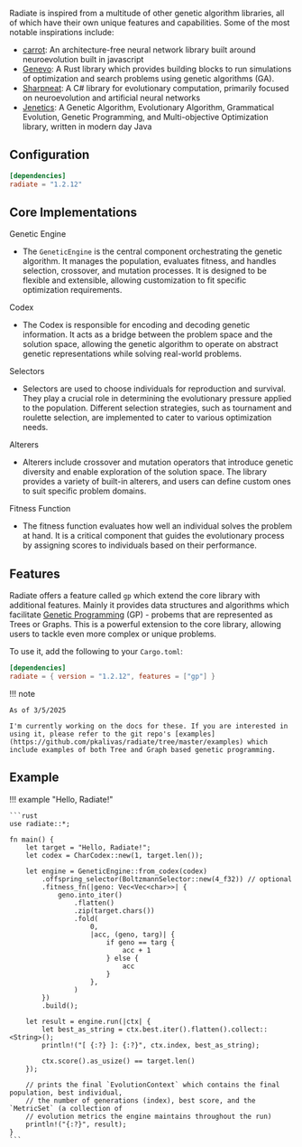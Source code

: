 
Radiate is inspired from a multitude of other genetic algorithm libraries, all of which have their own unique features and capabilities. Some of the most notable inspirations include:

* [carrot](https://github.com/liquidcarrot/carrot): An architecture-free neural network library built around neuroevolution built in javascript
* [Genevo](https://github.com/innoave/genevo): A Rust library which provides building blocks to run simulations of optimization and search problems using genetic algorithms (GA).
* [Sharpneat](https://github.com/colgreen/sharpneat): A C# library for evolutionary computation, primarily focused on neuroevolution and artificial neural networks
* [Jenetics](https://jenetics.io): A Genetic Algorithm, Evolutionary Algorithm, Grammatical Evolution, Genetic Programming, and Multi-objective Optimization library, written in modern day Java

## Configuration
```toml
[dependencies]
radiate = "1.2.12"
```

## Core Implementations

Genetic Engine

* The `GeneticEngine` is the central component orchestrating the genetic algorithm. 
    It manages the population, evaluates fitness, and handles selection, crossover, and mutation processes.
    It is designed to be flexible and extensible, allowing customization to fit specific optimization requirements.

Codex

  * The Codex is responsible for encoding and decoding genetic information. It acts as a bridge between the problem space and the solution space, allowing the genetic algorithm to operate on abstract genetic representations while solving real-world problems.

Selectors

  * Selectors are used to choose individuals for reproduction and survival. They play a crucial role in determining the evolutionary pressure applied to the population. Different selection strategies, such as tournament and roulette selection, are implemented to cater to various optimization needs.

Alterers

  * Alterers include crossover and mutation operators that introduce genetic diversity and enable exploration of the solution space. 
  The library provides a variety of built-in alterers, and users can define custom ones to suit specific problem domains.

Fitness Function

  * The fitness function evaluates how well an individual solves the problem at hand. It is a critical component that guides the evolutionary process by assigning scores to individuals based on their performance.

## Features

Radiate offers a feature called `gp` which extend the core library with additional features. Mainly it provides data structures and algorithms which facilitate [Genetic Programming](https://en.wikipedia.org/wiki/Genetic_programming#:~:text=In%20artificial%20intelligence%2C%20genetic%20programming,to%20the%20population%20of%20programs.) (GP) - probems that are represented as Trees or Graphs. This is a powerful extension to the core library, allowing users to tackle even more complex or unique problems. 

To use it, add the following to your `Cargo.toml`:

```toml
[dependencies]
radiate = { version = "1.2.12", features = ["gp"] }
```

!!! note

    As of 3/5/2025

    I'm currently working on the docs for these. If you are interested in using it, please refer to the git repo's [examples](https://github.com/pkalivas/radiate/tree/master/examples) which include examples of both Tree and Graph based genetic programming.


## Example

!!! example "Hello, Radiate!"

    ```rust
    use radiate::*;

    fn main() {
        let target = "Hello, Radiate!";
        let codex = CharCodex::new(1, target.len());

        let engine = GeneticEngine::from_codex(codex)
            .offspring_selector(BoltzmannSelector::new(4_f32)) // optional
            .fitness_fn(|geno: Vec<Vec<char>>| {
                geno.into_iter()
                    .flatten()
                    .zip(target.chars())
                    .fold(
                        0,
                        |acc, (geno, targ)| {
                            if geno == targ {
                                acc + 1
                            } else {
                                acc
                            }
                        },
                    )
            })
            .build();

        let result = engine.run(|ctx| {
            let best_as_string = ctx.best.iter().flatten().collect::<String>();
            println!("[ {:?} ]: {:?}", ctx.index, best_as_string);

            ctx.score().as_usize() == target.len()
        });

        // prints the final `EvolutionContext` which contains the final population, best individual,
        // the number of generations (index), best score, and the `MetricSet` (a collection of 
        // evolution metrics the engine maintains throughout the run)
        println!("{:?}", result); 
    }
    ```